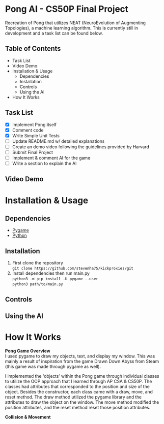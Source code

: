 # Pong AI - CS50P Final Project
 Recreation of Pong that utilizes NEAT (NeuroEvolution of Augmenting Topologies), a machine learning algorithm. This is currently still in development and a task list can be found below.

## Table of Contents
- Task List
- Video Demo
- Installation & Usage
    - Dependencies
    - Installation
    - Controls
    - Using the AI
- How It Works

## Task List
 - [x] Implement Pong itself
 - [x] Comment code 
 - [x] Write Simple Unit Tests
 - [ ] Update README.md w/ detailed explanations
 - [ ] Create an demo video following the guidelines provided by Harvard
 - [ ] Submit Final Project
 - [ ] Implement & comment AI for the game
 - [ ] Write a section to explain the AI

 ## Video Demo


 # Installation & Usage

   ## Dependencies
 - [Pygame](https://www.pygame.org/wiki/GettingStarted)
 - [Python](https://www.python.org/downloads/)

 ## Installation
 1. First clone the repository\
 ```git clone https://github.com/stevenha75/kickproxies/git```
 2. Install dependencies then run main.py\
 ```python3 -m pip install -U pygame --user```\
 ```python3 path/to/main.py```

 ## Controls

 ## Using the AI

 # How It Works
 **Pong Game Overview**\
 I used pygame to draw my objects, text, and display my window. This was mainly a result of inspiration from the game Drawn Down Abyss from Steam (this game was made through pygame as well). 

I implemented the 'objects' within the Pong game through individual classes to utilize the OOP approach that I learned through AP CSA & CS50P. The classes had attributes that corresponded to the position and size of the object. Besides the constructor, each class came with a draw, move, and reset method. The draw method utilized the pygame library and the attributes to draw the object on the window. The move method modified the position attributes, and the reset method reset those position attributes.

**Collision & Movement**

